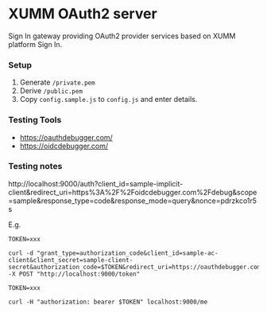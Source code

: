 # XUMM OAuth2 server

Sign In gateway providing OAuth2 provider services based on XUMM platform Sign In.

### Setup

1. Generate `/private.pem`
2. Derive `/public.pem`
3. Copy `config.sample.js` to `config.js` and enter details.

### Testing Tools

- https://oauthdebugger.com/
- https://oidcdebugger.com/

### Testing notes

http://localhost:9000/auth?client_id=sample-implicit-client&redirect_uri=https%3A%2F%2Foidcdebugger.com%2Fdebug&scope=sample&response_type=code&response_mode=query&nonce=pdrzkco1r5s

E.g.

```
TOKEN=xxx

curl -d "grant_type=authorization_code&client_id=sample-ac-client&client_secret=sample-client-secret&authorization_code=$TOKEN&redirect_uri=https://oauthdebugger.com/debug" -X POST "http://localhost:9000/token"
```

```
TOKEN=xxx

curl -H "authorization: bearer $TOKEN" localhost:9000/me
```
